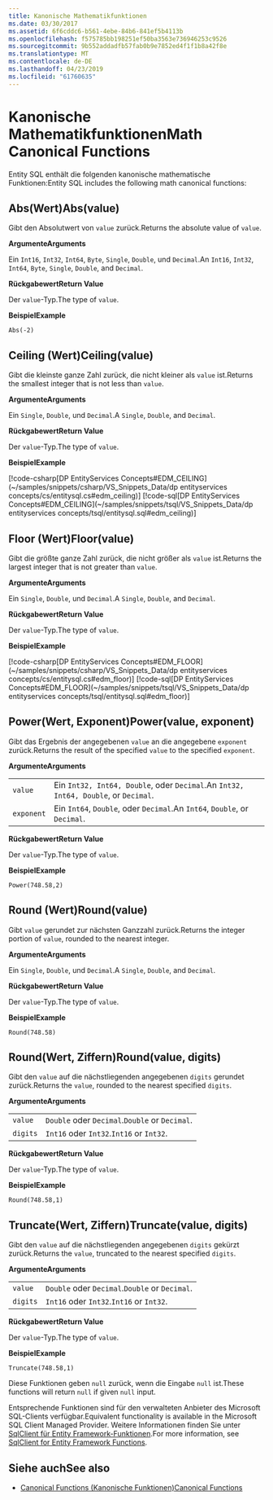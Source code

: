 ```yaml
---
title: Kanonische Mathematikfunktionen
ms.date: 03/30/2017
ms.assetid: 6f6cddc6-b561-4ebe-84b6-841ef5b4113b
ms.openlocfilehash: f575785bb198251ef50ba3563e736946253c9526
ms.sourcegitcommit: 9b552addadfb57fab0b9e7852ed4f1f1b8a42f8e
ms.translationtype: MT
ms.contentlocale: de-DE
ms.lasthandoff: 04/23/2019
ms.locfileid: "61760635"
---
```

# <a name="math-canonical-functions"></a><span data-ttu-id="2cc9a-102">Kanonische Mathematikfunktionen</span><span class="sxs-lookup"><span data-stu-id="2cc9a-102">Math Canonical Functions</span></span>

<span data-ttu-id="2cc9a-103">Entity SQL enthält die folgenden kanonische mathematische Funktionen:</span><span class="sxs-lookup"><span data-stu-id="2cc9a-103">Entity SQL includes the following math canonical functions:</span></span>
  
## <a name="absvalue"></a><span data-ttu-id="2cc9a-104">Abs(Wert)</span><span class="sxs-lookup"><span data-stu-id="2cc9a-104">Abs(value)</span></span>

<span data-ttu-id="2cc9a-105">Gibt den Absolutwert von `value` zurück.</span><span class="sxs-lookup"><span data-stu-id="2cc9a-105">Returns the absolute value of `value`.</span></span>

<span data-ttu-id="2cc9a-106">**Argumente**</span><span class="sxs-lookup"><span data-stu-id="2cc9a-106">**Arguments**</span></span>

<span data-ttu-id="2cc9a-107">Ein `Int16`, `Int32`, `Int64`, `Byte`, `Single`, `Double`, und `Decimal`.</span><span class="sxs-lookup"><span data-stu-id="2cc9a-107">An `Int16`, `Int32`, `Int64`, `Byte`, `Single`, `Double`, and `Decimal`.</span></span>

<span data-ttu-id="2cc9a-108">**Rückgabewert**</span><span class="sxs-lookup"><span data-stu-id="2cc9a-108">**Return Value**</span></span>

<span data-ttu-id="2cc9a-109">Der `value`-Typ.</span><span class="sxs-lookup"><span data-stu-id="2cc9a-109">The type of `value`.</span></span>

<span data-ttu-id="2cc9a-110">**Beispiel**</span><span class="sxs-lookup"><span data-stu-id="2cc9a-110">**Example**</span></span>

`Abs(-2)`

## <a name="ceilingvalue"></a><span data-ttu-id="2cc9a-111">Ceiling (Wert)</span><span class="sxs-lookup"><span data-stu-id="2cc9a-111">Ceiling(value)</span></span>

<span data-ttu-id="2cc9a-112">Gibt die kleinste ganze Zahl zurück, die nicht kleiner als `value` ist.</span><span class="sxs-lookup"><span data-stu-id="2cc9a-112">Returns the smallest integer that is not less than `value`.</span></span>

<span data-ttu-id="2cc9a-113">**Argumente**</span><span class="sxs-lookup"><span data-stu-id="2cc9a-113">**Arguments**</span></span>

<span data-ttu-id="2cc9a-114">Ein `Single`, `Double`, und `Decimal`.</span><span class="sxs-lookup"><span data-stu-id="2cc9a-114">A `Single`, `Double`, and `Decimal`.</span></span>

<span data-ttu-id="2cc9a-115">**Rückgabewert**</span><span class="sxs-lookup"><span data-stu-id="2cc9a-115">**Return Value**</span></span>

<span data-ttu-id="2cc9a-116">Der `value`-Typ.</span><span class="sxs-lookup"><span data-stu-id="2cc9a-116">The type of `value`.</span></span>

<span data-ttu-id="2cc9a-117">**Beispiel**</span><span class="sxs-lookup"><span data-stu-id="2cc9a-117">**Example**</span></span>

[!code-csharp[DP EntityServices Concepts#EDM_CEILING](~/samples/snippets/csharp/VS_Snippets_Data/dp entityservices concepts/cs/entitysql.cs#edm_ceiling)]
[!code-sql[DP EntityServices Concepts#EDM_CEILING](~/samples/snippets/tsql/VS_Snippets_Data/dp entityservices concepts/tsql/entitysql.sql#edm_ceiling)]

## <a name="floorvalue"></a><span data-ttu-id="2cc9a-118">Floor (Wert)</span><span class="sxs-lookup"><span data-stu-id="2cc9a-118">Floor(value)</span></span>

<span data-ttu-id="2cc9a-119">Gibt die größte ganze Zahl zurück, die nicht größer als `value` ist.</span><span class="sxs-lookup"><span data-stu-id="2cc9a-119">Returns the largest integer that is not greater than `value`.</span></span>

<span data-ttu-id="2cc9a-120">**Argumente**</span><span class="sxs-lookup"><span data-stu-id="2cc9a-120">**Arguments**</span></span>

<span data-ttu-id="2cc9a-121">Ein `Single`, `Double`, und `Decimal`.</span><span class="sxs-lookup"><span data-stu-id="2cc9a-121">A `Single`, `Double`, and `Decimal`.</span></span>

<span data-ttu-id="2cc9a-122">**Rückgabewert**</span><span class="sxs-lookup"><span data-stu-id="2cc9a-122">**Return Value**</span></span>

<span data-ttu-id="2cc9a-123">Der `value`-Typ.</span><span class="sxs-lookup"><span data-stu-id="2cc9a-123">The type of `value`.</span></span>

<span data-ttu-id="2cc9a-124">**Beispiel**</span><span class="sxs-lookup"><span data-stu-id="2cc9a-124">**Example**</span></span>

[!code-csharp[DP EntityServices Concepts#EDM_FLOOR](~/samples/snippets/csharp/VS_Snippets_Data/dp entityservices concepts/cs/entitysql.cs#edm_floor)]
[!code-sql[DP EntityServices Concepts#EDM_FLOOR](~/samples/snippets/tsql/VS_Snippets_Data/dp entityservices concepts/tsql/entitysql.sql#edm_floor)]

## <a name="powervalue-exponent"></a><span data-ttu-id="2cc9a-125">Power(Wert, Exponent)</span><span class="sxs-lookup"><span data-stu-id="2cc9a-125">Power(value, exponent)</span></span>

<span data-ttu-id="2cc9a-126">Gibt das Ergebnis der angegebenen `value` an die angegebene `exponent` zurück.</span><span class="sxs-lookup"><span data-stu-id="2cc9a-126">Returns the result of the specified `value` to the specified `exponent`.</span></span>

<span data-ttu-id="2cc9a-127">**Argumente**</span><span class="sxs-lookup"><span data-stu-id="2cc9a-127">**Arguments**</span></span>

|  |  |
|--|--|
|`value` | <span data-ttu-id="2cc9a-128">Ein `Int32, Int64, Double`, oder `Decimal`.</span><span class="sxs-lookup"><span data-stu-id="2cc9a-128">An `Int32, Int64, Double`, or `Decimal`.</span></span> |
|`exponent` | <span data-ttu-id="2cc9a-129">Ein `Int64`, `Double`, oder `Decimal`.</span><span class="sxs-lookup"><span data-stu-id="2cc9a-129">An `Int64`, `Double`, or `Decimal`.</span></span> |

<span data-ttu-id="2cc9a-130">**Rückgabewert**</span><span class="sxs-lookup"><span data-stu-id="2cc9a-130">**Return Value**</span></span>

<span data-ttu-id="2cc9a-131">Der `value`-Typ.</span><span class="sxs-lookup"><span data-stu-id="2cc9a-131">The type of `value`.</span></span>

<span data-ttu-id="2cc9a-132">**Beispiel**</span><span class="sxs-lookup"><span data-stu-id="2cc9a-132">**Example**</span></span>

`Power(748.58,2)`

## <a name="roundvalue"></a><span data-ttu-id="2cc9a-133">Round (Wert)</span><span class="sxs-lookup"><span data-stu-id="2cc9a-133">Round(value)</span></span>

<span data-ttu-id="2cc9a-134">Gibt `value` gerundet zur nächsten Ganzzahl zurück.</span><span class="sxs-lookup"><span data-stu-id="2cc9a-134">Returns the integer portion of `value`, rounded to the nearest integer.</span></span>

<span data-ttu-id="2cc9a-135">**Argumente**</span><span class="sxs-lookup"><span data-stu-id="2cc9a-135">**Arguments**</span></span>

<span data-ttu-id="2cc9a-136">Ein `Single`, `Double`, und `Decimal`.</span><span class="sxs-lookup"><span data-stu-id="2cc9a-136">A `Single`, `Double`, and `Decimal`.</span></span>

<span data-ttu-id="2cc9a-137">**Rückgabewert**</span><span class="sxs-lookup"><span data-stu-id="2cc9a-137">**Return Value**</span></span>

<span data-ttu-id="2cc9a-138">Der `value`-Typ.</span><span class="sxs-lookup"><span data-stu-id="2cc9a-138">The type of `value`.</span></span>

<span data-ttu-id="2cc9a-139">**Beispiel**</span><span class="sxs-lookup"><span data-stu-id="2cc9a-139">**Example**</span></span>

`Round(748.58)`

## <a name="roundvalue-digits"></a><span data-ttu-id="2cc9a-140">Round(Wert, Ziffern)</span><span class="sxs-lookup"><span data-stu-id="2cc9a-140">Round(value, digits)</span></span>

<span data-ttu-id="2cc9a-141">Gibt den `value` auf die nächstliegenden angegebenen `digits` gerundet zurück.</span><span class="sxs-lookup"><span data-stu-id="2cc9a-141">Returns the `value`, rounded to the nearest specified `digits`.</span></span>

<span data-ttu-id="2cc9a-142">**Argumente**</span><span class="sxs-lookup"><span data-stu-id="2cc9a-142">**Arguments**</span></span>

|  |  |
|--|--|
|`value`|<span data-ttu-id="2cc9a-143">`Double` oder `Decimal`.</span><span class="sxs-lookup"><span data-stu-id="2cc9a-143">`Double` or `Decimal`.</span></span>|
|`digits`|<span data-ttu-id="2cc9a-144">`Int16` oder `Int32`.</span><span class="sxs-lookup"><span data-stu-id="2cc9a-144">`Int16` or `Int32`.</span></span>|

<span data-ttu-id="2cc9a-145">**Rückgabewert**</span><span class="sxs-lookup"><span data-stu-id="2cc9a-145">**Return Value**</span></span>

<span data-ttu-id="2cc9a-146">Der `value`-Typ.</span><span class="sxs-lookup"><span data-stu-id="2cc9a-146">The type of `value`.</span></span>

<span data-ttu-id="2cc9a-147">**Beispiel**</span><span class="sxs-lookup"><span data-stu-id="2cc9a-147">**Example**</span></span>

`Round(748.58,1)`

## <a name="truncatevalue-digits"></a><span data-ttu-id="2cc9a-148">Truncate(Wert, Ziffern)</span><span class="sxs-lookup"><span data-stu-id="2cc9a-148">Truncate(value, digits)</span></span>

<span data-ttu-id="2cc9a-149">Gibt den `value` auf die nächstliegenden angegebenen `digits` gekürzt zurück.</span><span class="sxs-lookup"><span data-stu-id="2cc9a-149">Returns the `value`, truncated to the nearest specified `digits`.</span></span>

<span data-ttu-id="2cc9a-150">**Argumente**</span><span class="sxs-lookup"><span data-stu-id="2cc9a-150">**Arguments**</span></span>

|  |  |
|--|--|
|`value`|<span data-ttu-id="2cc9a-151">`Double` oder `Decimal`.</span><span class="sxs-lookup"><span data-stu-id="2cc9a-151">`Double` or `Decimal`.</span></span>|
|`digits`|<span data-ttu-id="2cc9a-152">`Int16` oder `Int32`.</span><span class="sxs-lookup"><span data-stu-id="2cc9a-152">`Int16` or `Int32`.</span></span>|

<span data-ttu-id="2cc9a-153">**Rückgabewert**</span><span class="sxs-lookup"><span data-stu-id="2cc9a-153">**Return Value**</span></span>

<span data-ttu-id="2cc9a-154">Der `value`-Typ.</span><span class="sxs-lookup"><span data-stu-id="2cc9a-154">The type of `value`.</span></span>

<span data-ttu-id="2cc9a-155">**Beispiel**</span><span class="sxs-lookup"><span data-stu-id="2cc9a-155">**Example**</span></span>

`Truncate(748.58,1)`  
  
 <span data-ttu-id="2cc9a-156">Diese Funktionen geben `null` zurück, wenn die Eingabe `null` ist.</span><span class="sxs-lookup"><span data-stu-id="2cc9a-156">These functions will return `null` if given `null` input.</span></span>  
  
 <span data-ttu-id="2cc9a-157">Entsprechende Funktionen sind für den verwalteten Anbieter des Microsoft SQL-Clients verfügbar.</span><span class="sxs-lookup"><span data-stu-id="2cc9a-157">Equivalent functionality is available in the Microsoft SQL Client Managed Provider.</span></span> <span data-ttu-id="2cc9a-158">Weitere Informationen finden Sie unter [SqlClient für Entity Framework-Funktionen](../../../../../../docs/framework/data/adonet/ef/sqlclient-for-ef-functions.md).</span><span class="sxs-lookup"><span data-stu-id="2cc9a-158">For more information, see [SqlClient for Entity Framework Functions](../../../../../../docs/framework/data/adonet/ef/sqlclient-for-ef-functions.md).</span></span>  
  
## <a name="see-also"></a><span data-ttu-id="2cc9a-159">Siehe auch</span><span class="sxs-lookup"><span data-stu-id="2cc9a-159">See also</span></span>

- [<span data-ttu-id="2cc9a-160">Canonical Functions (Kanonische Funktionen)</span><span class="sxs-lookup"><span data-stu-id="2cc9a-160">Canonical Functions</span></span>](../../../../../../docs/framework/data/adonet/ef/language-reference/canonical-functions.md)
